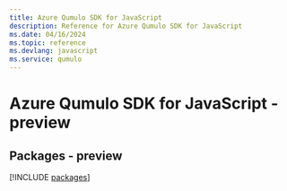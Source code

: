```yaml
---
title: Azure Qumulo SDK for JavaScript
description: Reference for Azure Qumulo SDK for JavaScript
ms.date: 04/16/2024
ms.topic: reference
ms.devlang: javascript
ms.service: qumulo
---
```

# Azure Qumulo SDK for JavaScript - preview
## Packages - preview
[!INCLUDE [packages](qumulo-index.md)]